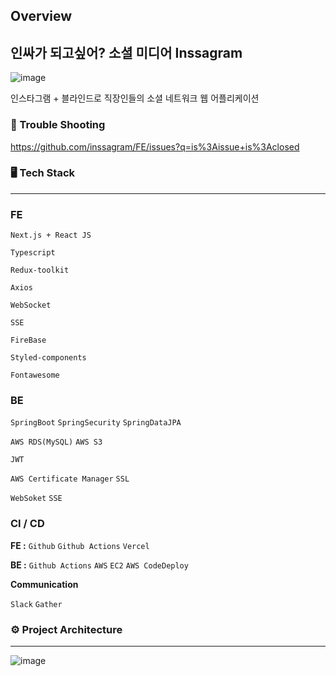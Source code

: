 ## Overview

## 인싸가 되고싶어? 소셜 미디어 Inssagram

![image](https://github.com/Daily-manjoo/FE/assets/122348173/b0c68b6a-d7fd-47df-81c5-933d0ec20321)

인스타그램 + 블라인드로 직장인들의 소셜 네트워크 웹 어플리케이션

### 🎯 Trouble Shooting

https://github.com/inssagram/FE/issues?q=is%3Aissue+is%3Aclosed

### 🖥️ Tech Stack

---

### FE

`Next.js + React JS`

`Typescript`

`Redux-toolkit`

`Axios`

`WebSocket`

`SSE`

`FireBase`

`Styled-components`

`Fontawesome`

### BE

`SpringBoot` `SpringSecurity` `SpringDataJPA`

`AWS RDS(MySQL)` `AWS S3`

`JWT` 

 `AWS Certificate Manager` `SSL`

 `WebSoket` `SSE`

### CI / CD

**FE :**  `Github`  `Github Actions` `Vercel`

**BE :**  `Github Actions` `AWS` `EC2` `AWS CodeDeploy`

**Communication**

`Slack` `Gather`

### ⚙️ Project Architecture

---

![image](https://github.com/Daily-manjoo/FE/assets/122348173/d798a2eb-559e-4711-9544-7cc3363b23be)
